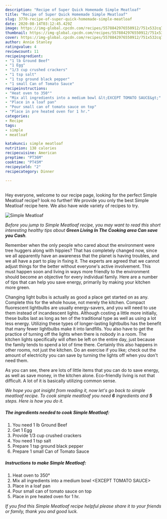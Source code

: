 ```yaml
---
description: "Recipe of Super Quick Homemade Simple Meatloaf"
title: "Recipe of Super Quick Homemade Simple Meatloaf"
slug: 3770-recipe-of-super-quick-homemade-simple-meatloaf
date: 2020-08-14T03:12:45.429Z
image: https://img-global.cpcdn.com/recipes/5578842976550912/751x532cq70/simple-meatloaf-recipe-main-photo.jpg
thumbnail: https://img-global.cpcdn.com/recipes/5578842976550912/751x532cq70/simple-meatloaf-recipe-main-photo.jpg
cover: https://img-global.cpcdn.com/recipes/5578842976550912/751x532cq70/simple-meatloaf-recipe-main-photo.jpg
author: Annie Stanley
ratingvalue: 4
reviewcount: 11
recipeingredient:
- "1 lb Ground Beef"
- "1 Egg"
- "1/3 cup crushed crackers"
- "1 tsp salt"
- "1 tsp ground black pepper"
- "1 small Can of Tomato Sauce"
recipeinstructions:
- "Heat oven to 350°"
- "Mix all ingredients into a medium bowl &lt;EXCEPT TOMATO SAUCE&gt;"
- "Place in a loaf pan"
- "Pour small can of tomato sauce on top"
- "Place in pre heated oven for 1 hr."
categories:
- Recipe
tags:
- simple
- meatloaf

katakunci: simple meatloaf 
nutrition: 138 calories
recipecuisine: American
preptime: "PT36M"
cooktime: "PT45M"
recipeyield: "2"
recipecategory: Dinner

---
```

<br>
Hey everyone, welcome to our recipe page, looking for the perfect Simple Meatloaf recipe? look no further! We provide you only the best Simple Meatloaf recipe here. We also have wide variety of recipes to try.
<br>


![Simple Meatloaf](https://img-global.cpcdn.com/recipes/5578842976550912/751x532cq70/simple-meatloaf-recipe-main-photo.jpg)

<i>Before you jump to Simple Meatloaf recipe, you may want to read this short interesting healthy tips about 
<strong>Green Living In The Cooking area Can save you Cash</strong>.</i>
</br>

Remember when the only people who cared about the environment were tree huggers along with hippies? That has completely changed now, since we all apparently have an awareness that the planet is having troubles, and we all have a part to play in fixing it. The experts are agreed that we cannot adjust things for the better without everyone's active involvement. This must happen soon and living in ways more friendly to the environment should become an objective for every individual family. Here are a number of tips that can help you save energy, primarily by making your kitchen more green.

Changing light bulbs is actually as good a place get started on as any. Complete this for the whole house, not merely the kitchen. Compact fluorescent lightbulbs are usually energy-savers, and you will need to use them instead of incandescent lights. Although costing a little more initially, these bulbs last as long as ten of the traditional type as well as using a lot less energy. Utilizing these types of longer-lasting lightbulbs has the benefit that many fewer lightbulbs make it into landfills. You also have to get the practice of turning off the lights when there is nobody in a room. The kitchen lights specifically will often be left on the entire day, just because the family tends to spend a lot of time there. Certainly this also happens in other rooms, not just the kitchen. Do an exercise if you like; check out the amount of electricity you can save by turning the lights off when you don't need them.

As you can see, there are lots of little items that you can do to save energy, as well as save money, in the kitchen alone. Eco-friendly living is not that difficult. A lot of it is basically utilizing common sense.


<i>We hope you got insight from reading it, now let's go back to simple meatloaf recipe. To cook simple meatloaf you need <strong>6</strong> ingredients and <strong>5</strong> steps. Here is how you do it.
</i>

##### The ingredients needed to cook Simple Meatloaf:

1. You need 1 lb Ground Beef
1. Get 1 Egg
1. Provide 1/3 cup crushed crackers
1. You need 1 tsp salt
1. Prepare 1 tsp ground black pepper
1. Prepare 1 small Can of Tomato Sauce


##### Instructions to make Simple Meatloaf:

1. Heat oven to 350°
1. Mix all ingredients into a medium bowl &lt;EXCEPT TOMATO SAUCE&gt;
1. Place in a loaf pan
1. Pour small can of tomato sauce on top
1. Place in pre heated oven for 1 hr.


<i>If you find this Simple Meatloaf recipe helpful please share it to your friends or family, thank you and good luck.</i>
